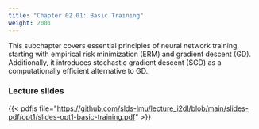 ```yaml
---
title: "Chapter 02.01: Basic Training"
weight: 2001
---
```

This subchapter covers essential principles of neural network training, starting with empirical risk minimization (ERM) and gradient descent (GD). Additionally, it introduces stochastic gradient descent (SGD) as a computationally efficient alternative to GD.
<!--more-->
### Lecture slides

{{< pdfjs file="https://github.com/slds-lmu/lecture_i2dl/blob/main/slides-pdf/opt1/slides-opt1-basic-training.pdf" >}}



